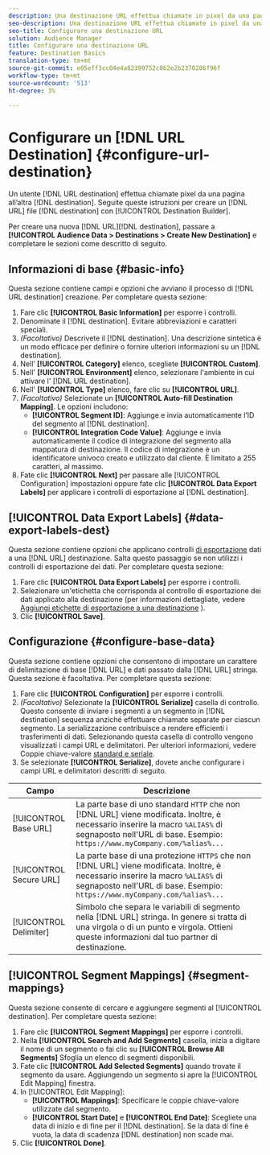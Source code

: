 ```yaml
---
description: Una destinazione URL effettua chiamate in pixel da una pagina alla destinazione. Seguite queste istruzioni per creare una destinazione URL con Generatore di destinazione.
seo-description: Una destinazione URL effettua chiamate in pixel da una pagina alla destinazione. Seguite queste istruzioni per creare una destinazione URL con Generatore di destinazione.
seo-title: Configurare una destinazione URL
solution: Audience Manager
title: Configurare una destinazione URL
feature: Destination Basics
translation-type: tm+mt
source-git-commit: e05eff3cc04e4a82399752c862e2b2370286f96f
workflow-type: tm+mt
source-wordcount: '513'
ht-degree: 3%

---
```




# Configurare un [!DNL URL Destination] {#configure-url-destination}

Un utente [!DNL URL destination] effettua chiamate pixel da una pagina all’altra [!DNL destination]. Seguite queste istruzioni per creare un [!DNL URL] file [!DNL destination] con [!UICONTROL Destination Builder].

<!-- create-url-destination.xml -->

Per creare una nuova [!DNL URL][!DNL destination], passare a **[!UICONTROL Audience Data > Destinations > Create New Destination]** e completare le sezioni come descritto di seguito.

## Informazioni di base {#basic-info}

Questa sezione contiene campi e opzioni che avviano il processo di [!DNL URL destination] creazione. Per completare questa sezione:

1. Fare clic **[!UICONTROL Basic Information]** per esporre i controlli.
2. Denominate il [!DNL destination]. Evitare abbreviazioni e caratteri speciali.
3. *(Facoltativo)* Descrivete il [!DNL destination]. Una descrizione sintetica è un modo efficace per definire o fornire ulteriori informazioni su un [!DNL destination].
4. Nell’ **[!UICONTROL Category]** elenco, scegliete **[!UICONTROL Custom]**.
5. Nell&#39; **[!UICONTROL Environment]** elenco, selezionare l&#39;ambiente in cui attivare l&#39; [!DNL URL destination].
6. Nell&#39; **[!UICONTROL Type]** elenco, fare clic su **[!UICONTROL URL]**.
7. *(Facoltativo)* Selezionate un **[!UICONTROL Auto-fill Destination Mapping]**. Le opzioni includono:
   * **[!UICONTROL Segment ID]**: Aggiunge e invia automaticamente l’ID del segmento al [!DNL destination].
   * **[!UICONTROL Integration Code Value]**: Aggiunge e invia automaticamente il codice di integrazione del segmento alla mappatura di destinazione. Il codice di integrazione è un identificatore univoco creato e utilizzato dal cliente. È limitato a 255 caratteri, al massimo.
8. Fate clic **[!UICONTROL Next]** per passare alle [!UICONTROL Configuration] impostazioni oppure fate clic **[!UICONTROL Data Export Labels]** per applicare i controlli di esportazione al [!DNL destination].

## [!UICONTROL Data Export Labels] {#data-export-labels-dest}

Questa sezione contiene opzioni che applicano controlli [di esportazione](../../features/data-export-controls.md) dati a una [!DNL URL] destinazione. Salta questo passaggio se non utilizzi i controlli di esportazione dei dati. Per completare questa sezione:

1. Fare clic **[!UICONTROL Data Export Labels]** per esporre i controlli.
2. Selezionare un&#39;etichetta che corrisponda al controllo di esportazione dei dati applicato alla destinazione (per informazioni dettagliate, vedere [Aggiungi etichette di esportazione a una destinazione](/help/using/features/destinations/add-data-export-labels.md) ).
3. Clic **[!UICONTROL Save]**.

## Configurazione {#configure-base-data}

Questa sezione contiene opzioni che consentono di impostare un carattere di delimitazione di base [!DNL URL] e dati passato dalla [!DNL URL] stringa. Questa sezione è facoltativa. Per completare questa sezione:

1. Fare clic **[!UICONTROL Configuration]** per esporre i controlli.
1. *(Facoltativo)* Selezionate la **[!UICONTROL Serialize]** casella di controllo.
Questo consente di inviare i segmenti a un segmento in [!DNL destination] sequenza anziché effettuare chiamate separate per ciascun segmento. La serializzazione contribuisce a rendere efficienti i trasferimenti di dati. Selezionando questa casella di controllo vengono visualizzati i campi URL e delimitatori. Per ulteriori informazioni, vedere Coppie chiave-valore [standard e seriale](../../features/destinations/key-value-pairs.md).
1. Se selezionate **[!UICONTROL Serialize]**, dovete anche configurare i campi URL e delimitatori descritti di seguito.

| Campo | Descrizione |
|--- |--- |
| [!UICONTROL Base URL] | La parte base di uno standard `HTTP` che non [!DNL URL] viene modificata. Inoltre, è necessario inserire la macro `%ALIAS%` di [](../../features/destinations/destination-macros.md#destination-macros-defined) segnaposto nell&#39;URL di base. Esempio: `https://www.myCompany.com/%alias%...` |
| [!UICONTROL Secure URL] | La parte base di una protezione `HTTPS` che non [!DNL URL] viene modificata. Inoltre, è necessario inserire la macro `%ALIAS%` di [](../../features/destinations/destination-macros.md#destination-macros-defined) segnaposto nell&#39;URL di base. Esempio: `https://www.myCompany.com/%alias%...` |
| [!UICONTROL Delimiter] | Simbolo che separa le variabili di segmento nella [!DNL URL] stringa. In genere si tratta di una virgola o di un punto e virgola. Ottieni queste informazioni dal tuo partner di destinazione. |

## [!UICONTROL Segment Mappings] {#segment-mappings}

Questa sezione consente di cercare e aggiungere segmenti al [!UICONTROL destination]. Per completare questa sezione:

1. Fare clic **[!UICONTROL Segment Mappings]** per esporre i controlli.
1. Nella **[!UICONTROL Search and Add Segments]** casella, inizia a digitare il nome di un segmento o fai clic su **[!UICONTROL Browse All Segments]** Sfoglia un elenco di segmenti disponibili.
1. Fate clic **[!UICONTROL Add Selected Segments]** quando trovate il segmento da usare. Aggiungendo un segmento si apre la [!UICONTROL Edit Mapping] finestra.
1. In [!UICONTROL Edit Mapping]:
   * **[!UICONTROL Mappings]**: Specificare le coppie chiave-valore utilizzate dal segmento.
   * **[!UICONTROL Start Date]** e **[!UICONTROL End Date]**: Scegliete una data di inizio e di fine per il [!DNL destination]. Se la data di fine è vuota, la data di scadenza [!DNL destination] non scade mai.
1. Clic **[!UICONTROL Done]**.